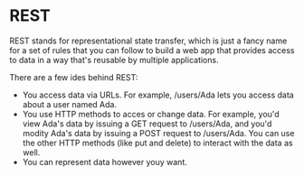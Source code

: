 # REST

REST stands for representational state transfer, which is just a fancy name for a set of rules that you can
follow to build a web app that provides access to data in a way that's reusable by multiple applications.

There are a few ides behind REST:

- You access data via URLs. For example, /users/Ada lets you access data about a user named Ada.
- You use HTTP methods to acces or change data. For example, you'd view Ada's data by issuing a
  GET request to /users/Ada, and you'd modity Ada's data by issuing a POST request to /users/Ada.
  You can use the other HTTP methods (like put and delete) to interact with the data as well.
- You can represent data however youy want.
